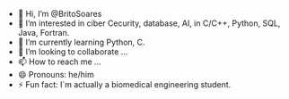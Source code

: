 - 👋 Hi, I’m @BritoSoares
- 👀 I’m interested in ciber Cecurity, database, AI, in C/C++, Python, SQL, Java, Fortran.
- 🌱 I’m currently learning Python, C.
- 💞️ I’m looking to collaborate ...
- 📫 How to reach me ...
- 😄 Pronouns: he/him
- ⚡ Fun fact: I`m actually a biomedical engineering student.

<!---
BritoSoares/BritoSoares is a ✨ special ✨ repository because its `README.md` (this file) appears on your GitHub profile.
You can click the Preview link to take a look at your changes.
--->
